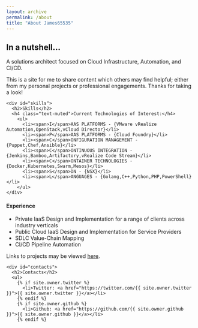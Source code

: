 ```yaml
---
layout: archive
permalink: /about
title: "About James65535"
---
```


<div class="resume row">
  <div class="col-md-6 post-nav">
    <div id="about_me">
      <h2>In a nutshell...</h2>
      <p>A solutions architect focused on Cloud Infrastructure, Automation, and CI/CD.</p>
      <p>This is a site for me to share content which others may find helpful; either from my personal projects or professional engagements.  Thanks for taking a look!</p>
    </div>

    <div id="skills">
      <h2>Skills</h2>
      <h4 class="text-muted">Current Technologies of Interest:</h4>
        <ul>
          <li><span>I</span>AAS PLATFORMS - {VMware vRealize Automation,OpenStack,vCloud Director}</li>
          <li><span>P</span>AAS PLATFORMS - {Cloud Foundry}</li>
          <li><span>C</span>ONFIGURATION MANAGEMENT - {Puppet,Chef,Ansible}</li>
          <li><span>C</span>ONTINUOUS INTEGRATION - {Jenkins,Bamboo,Artifactory,vRealize Code Stream}</li>
          <li><span>C</span>ONTAINER TECHNOLOGIES - {Docker,Kubernetes,Swarm,Mesos}</li>
          <li><span>S</span>DN - {NSX}</li>
          <li><span>L</span>ANGUAGES - {Golang,C++,Python,PHP,PowerShell}</li>
        </ul>
    </div>
  </div>

  <div class="col-md-6 post-nav">
    <div id="experience">
      <h4 class="text-muted">Experience</h4>
      <ul>
        <li>Private IaaS Design and Implementation for a range of clients across industry verticals</li>
        <li>Public Cloud IaaS Design and Implementation for Service Providers</li>
        <li>SDLC Value-Chain Mapping</li>
        <li>CI/CD Pipeline Automation</li>
      </ul>
      <p>Links to projects may be viewed <a href="{{ "/projects" | prepend:site.baseurl }}">here</a>.</p>
    </div> 

    <div id="contacts">
      <h2>Contacts</h2>
      <ul>
        {% if site.owner.twitter %}
          <li>Twitter: <a href="https://twitter.com/{{ site.owner.twitter }}">{{ site.owner.twitter }}</a></li>
        {% endif %}
        {% if site.owner.github %}
          <li>Github: <a href="https://github.com/{{ site.owner.github }}">{{ site.owner.github }}</a></li>
        {% endif %}
  </ul>
    </div>
  </div>
</div>
